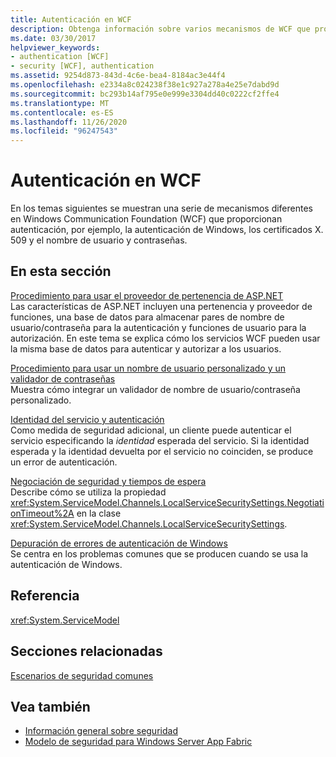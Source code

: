 ```yaml
---
title: Autenticación en WCF
description: Obtenga información sobre varios mecanismos de WCF que proporcionan autenticación, como la autenticación de Windows, los certificados X. 509 y el nombre de usuario y contraseña.
ms.date: 03/30/2017
helpviewer_keywords:
- authentication [WCF]
- security [WCF], authentication
ms.assetid: 9254d873-843d-4c6e-bea4-8184ac3e44f4
ms.openlocfilehash: e2334a8c024238f38e1c927a278a4e25e7dabd9d
ms.sourcegitcommit: bc293b14af795e0e999e3304dd40c0222cf2ffe4
ms.translationtype: MT
ms.contentlocale: es-ES
ms.lasthandoff: 11/26/2020
ms.locfileid: "96247543"
---
```

# <a name="authentication-in-wcf"></a>Autenticación en WCF

En los temas siguientes se muestran una serie de mecanismos diferentes en Windows Communication Foundation (WCF) que proporcionan autenticación, por ejemplo, la autenticación de Windows, los certificados X. 509 y el nombre de usuario y contraseñas.  
  
## <a name="in-this-section"></a>En esta sección  

 [Procedimiento para usar el proveedor de pertenencia de ASP.NET](how-to-use-the-aspnet-membership-provider.md)  
 Las características de ASP.NET incluyen una pertenencia y proveedor de funciones, una base de datos para almacenar pares de nombre de usuario/contraseña para la autenticación y funciones de usuario para la autorización. En este tema se explica cómo los servicios WCF pueden usar la misma base de datos para autenticar y autorizar a los usuarios.  
  
 [Procedimiento para usar un nombre de usuario personalizado y un validador de contraseñas](how-to-use-a-custom-user-name-and-password-validator.md)  
 Muestra cómo integrar un validador de nombre de usuario/contraseña personalizado.  
  
 [Identidad del servicio y autenticación](service-identity-and-authentication.md)  
 Como medida de seguridad adicional, un cliente puede autenticar el servicio especificando la *identidad* esperada del servicio. Si la identidad esperada y la identidad devuelta por el servicio no coinciden, se produce un error de autenticación.  
  
 [Negociación de seguridad y tiempos de espera](security-negotiation-and-timeouts.md)  
 Describe cómo se utiliza la propiedad <xref:System.ServiceModel.Channels.LocalServiceSecuritySettings.NegotiationTimeout%2A> en la clase <xref:System.ServiceModel.Channels.LocalServiceSecuritySettings>.  
  
 [Depuración de errores de autenticación de Windows](debugging-windows-authentication-errors.md)  
 Se centra en los problemas comunes que se producen cuando se usa la autenticación de Windows.  
  
## <a name="reference"></a>Referencia  

 <xref:System.ServiceModel>  
  
## <a name="related-sections"></a>Secciones relacionadas  

 [Escenarios de seguridad comunes](common-security-scenarios.md)  
  
## <a name="see-also"></a>Vea también

- [Información general sobre seguridad](security-overview.md)
- [Modelo de seguridad para Windows Server App Fabric](/previous-versions/appfabric/ee677202(v=azure.10))
